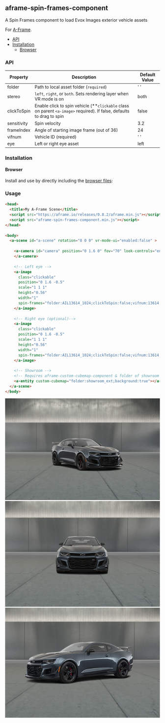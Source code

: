 ## aframe-spin-frames-component

A Spin Frames component to load Evox Images exterior vehicle assets

For [A-Frame](https://aframe.io).

  - [API](#api)
  - [Installation](#installation)
    - [Browser](#browser)

### API

| Property    | Description                                                                                                           | Default Value |
| ----------- | --------------------------------------------------------------------------------------------------------------------- | ------------- |
| folder      | Path to local asset folder  (`required`)                                                                              | ' '           |
| stereo      | `left`, `right`, or `both`. Sets rendering layer when VR mode is on                                                   | both          |  |
| clickToSpin | Enable click to spin vehicle (**`clickable` class on parent `<a-image>` required). If false, defaults to drag to spin | false         |
| sensitivity | Spin velocity                                                                                                         | 3.2           |
| frameIndex  | Angle of starting image frame (out of 36)                                                                             | 24            |
| vifnum      | Vehicle ID (required)                                                                                                 | ' '           |
| eye         | Left or right eye asset                                                                                               | left          |

### Installation

#### Browser

Install and use by directly including the [browser files](dist):

### Usage

```html
<head>
  <title>My A-Frame Scene</title>
  <script src="https://aframe.io/releases/0.8.2/aframe.min.js"></script>
  <script src="aframe-spin-frames-component.min.js"></script>
</head>

<body>
  <a-scene id="a-scene" rotation="0 0 0" vr-mode-ui="enabled:false" >
    
    <a-camera id="camera" position="0 1.6 0" fov="70" look-controls="enabled:false" wasd-controls="enabled:false">
    </a-camera>
    
    <!-- Left eye -->
    <a-image
      class="clickable"
      position="0 1.6 -0.5"
      scale="1 1 1"
      height="0.56"
      width="1"
      spin-frames="folder:AIL13614_1024;clickToSpin:false;vifnum:13614;stereo:both;eye:left">
    </a-image>

    <!-- Right eye (optional)-->
    <a-image
      class="clickable"
      position="0 1.6 -0.5"
      scale="1 1 1"
      height="0.56"
      width="1"
      spin-frames="folder:AIL13614_1024;clickToSpin:false;vifnum:13614;stereo:right;eye:right">
    </a-image>
    
    <!-- Showroom -->
    <!-- Requires aframe-custom-cubemap-component & folder of showroom cubemap images -->
    <a-entity custom-cubemap="folder:showroom_ext;background:true"></a-entity> 
  </a-scene>
</body>
```
![screen1](public/screen1.png)
![screen2](public/screen2.png)
![screen3](public/screen3.png)


